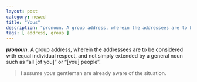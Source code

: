 ```yaml
---
layout: post
category: newed
title: "Yous"
description: "pronoun. A group address, wherein the addressees are to be considered with equal respect, e.g. &quot;I assume Yous gentleman are already aware of the situation.&quot; (cont&#039;d)"
tags: [ address, group ]
---
```


***pronoun.*** A group address, wherein the addressees are to be considered with equal individual respect, and not simply extended by a general noun such as &#8220;all [of you]&#8221; or &#8220;[you] people&#8221;.

> I assume *yous* gentleman are already aware of the situation.